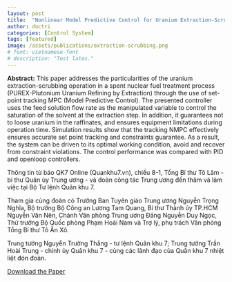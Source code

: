 ```yaml
---
layout: post
title:  "Nonlinear Model Predictive Control for Uranium Extraction-Scrubbing Operation in Spent Nuclear Fuel Treatment Process"
author: ductri
categories: [Control System]
tags: [featured]
image: /assets/publications/extraction-scrubbing.png
# font: vietnamese-font
# description: "Test latex."
---
```


**Abstract:** This paper addresses the particularities of the uranium extraction-scrubbing operation in a spent nuclear fuel treatment process (PUREX-Plutonium Uranium Refining by Extraction) through the use of set-point tracking MPC (Model Predictive Control). The presented controller uses the feed solution flow rate as the manipulated variable to control the saturation of the solvent at the extraction step. In addition, it guarantees not to loose uranium in the raffinates, and ensures equipment limitations during operation time. Simulation results show that the tracking NMPC effectively ensures accurate set point tracking and constraints guarantee. As a result, the system can be driven to its optimal working condition, avoid and recover from constraint violations. The control performance was compared with PID and openloop controllers.


Thông tin từ báo QK7 Online (Quankhu7.vn), chiều 8-1, Tổng Bí thư Tô Lâm - bí thư Quân ủy Trung ương - và đoàn công tác Trung ương đến thăm và làm việc tại Bộ Tư lệnh Quân khu 7.

Tham gia cùng đoàn có Trưởng Ban Tuyên giáo Trung ương Nguyễn Trọng Nghĩa, Bộ trưởng Bộ Công an Lương Tam Quang, Bí thư Thành ủy TP.HCM Nguyễn Văn Nên, Chánh Văn phòng Trung ương Đảng Nguyễn Duy Ngọc, Thứ trưởng Bộ Quốc phòng Phạm Hoài Nam và Trợ lý, phụ trách Văn phòng Tổng Bí thư Tô Ân Xô.

Trung tướng Nguyễn Trường Thắng - tư lệnh Quân khu 7; Trung tướng Trần Hoài Trung - chính ủy Quân khu 7 - cùng các lãnh đạo của Quân khu 7 nhiệt liệt đón đoàn.


[Download the Paper]({{site.baseurl}}/assets/publications/Nonlinear-Model-Predictive-Control-for-Uranium-Extraction-Scrubbing-Operation-in-Spent-Nuclear-Fuel-Treatment-Process.pdf)
